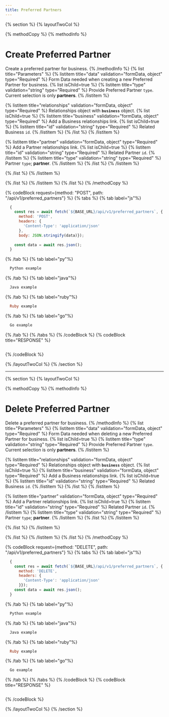 ```yaml
---
title: Preferred Partners
---
```

{% section %}
{% layoutTwoCol %}

{% methodCopy %}
{% methodInfo %}
  # Create Preferred Partner
  Create a preferred partner for business.
{% /methodInfo %}
{% list title="Parameters" %}
  {% listitem title="data" validation="formData, object" type="Required" %}
  Form Data needed when creating a new Preferred Partner for business.
  {% list isChild=true %}
  {% listitem title="type" validation="string" type="Required" %}
  Provide Preferred Partner `type`. Current selection is only **partners**.
  {% /listitem %}
  
  {% listitem title="relationships" validation="formData, object" type="Required" %}
  Relationships object with **`business`** object.
  {% list isChild=true %}
  {% listitem title="business" validation="formData, object" type="Required" %}
  Add a Business relationships link.
  {% list isChild=true %}
  {% listitem title="id" validation="string" type="Required" %}
  Related Business `id`.
  {% /listitem %}
  {% /list %}
  {% /listitem %}

  {% listitem title="partner" validation="formData, object" type="Required" %}
  Add a Partner relationships link.
  {% list isChild=true %}
  {% listitem title="id" validation="string" type="Required" %}
  Related Partner `id`.
  {% /listitem %}
  {% listitem title="type" validation="string" type="Required" %}
  Partner `type`; **partner**.
  {% /listitem %}
  {% /list %}
  {% /listitem %}

  {% /list %}
  {% /listitem %}
  
  {% /list %}
  {% /listitem %}
{% /list %}
{% /methodCopy %}

{% codeBlock request={method: "POST", path: "/api/v1/preferred_partners"} %}
{% tabs %}
  {% tab label="js"%}
  ```js
    {
      const res = await fetch(`${BASE_URL}/api/v1/preferred_partners`, {
        method: 'POST',
        headers: {
          'Content-Type': 'application/json'
        },
        body: JSON.stringify(data)});
        
      const data = await res.json();
    }
  ```
  {% /tab %}
  {% tab label="py"%}
  ```py
    Python example
  ```
  {% /tab %}
  {% tab label="java"%}
  ```java
    Java example
  ```
  {% /tab %}
  {% tab label="ruby"%}
  ```ruby
    Ruby example
  ```
  {% /tab %}
  {% tab label="go"%}
  ```go
    Go example
  ```
  {% /tab %}
{% /tabs %}
{% /codeBlock %}
{% codeBlock title="RESPONSE" %}
  ```json
  ```
{% /codeBlock %}  

{% /layoutTwoCol %}
{% /section %}

- - -

{% section %}
{% layoutTwoCol %}

{% methodCopy %}
{% methodInfo %}
  # Delete Preferred Partner
  Delete a preferred partner for business.
{% /methodInfo %}
{% list title="Parameters" %}
  {% listitem title="data" validation="formData, object" type="Required" %}
  Form Data needed when deleting a new Preferred Partner for business.
  {% list isChild=true %}
  {% listitem title="type" validation="string" type="Required" %}
  Provide Preferred Partner `type`. Current selection is only **partners**.
  {% /listitem %}
  
  {% listitem title="relationships" validation="formData, object" type="Required" %}
  Relationships object with **`business`** object.
  {% list isChild=true %}
  {% listitem title="business" validation="formData, object" type="Required" %}
  Add a Business relationships link.
  {% list isChild=true %}
  {% listitem title="id" validation="string" type="Required" %}
  Related Business `id`.
  {% /listitem %}
  {% /list %}
  {% /listitem %}

  {% listitem title="partner" validation="formData, object" type="Required" %}
  Add a Partner relationships link.
  {% list isChild=true %}
  {% listitem title="id" validation="string" type="Required" %}
  Related Partner `id`.
  {% /listitem %}
  {% listitem title="type" validation="string" type="Required" %}
  Partner `type`; **partner**.
  {% /listitem %}
  {% /list %}
  {% /listitem %}

  {% /list %}
  {% /listitem %}
  
  {% /list %}
  {% /listitem %}
{% /list %}
{% /methodCopy %}

{% codeBlock request={method: "DELETE", path: "/api/v1/preferred_partners"} %}
{% tabs %}
  {% tab label="js"%}
  ```js
    {
      const res = await fetch(`${BASE_URL}/api/v1/preferred_partners`, {
        method: 'DELETE',
        headers: {
          'Content-Type': 'application/json'
        }});
      const data = await res.json();
    }
  ```
  {% /tab %}
  {% tab label="py"%}
  ```py
    Python example
  ```
  {% /tab %}
  {% tab label="java"%}
  ```java
    Java example
  ```
  {% /tab %}
  {% tab label="ruby"%}
  ```ruby
    Ruby example
  ```
  {% /tab %}
  {% tab label="go"%}
  ```go
    Go example
  ```
  {% /tab %}
{% /tabs %}
{% /codeBlock %}
{% codeBlock title="RESPONSE" %}
  ```json
  ```
{% /codeBlock %}

{% /layoutTwoCol %}
{% /section %}